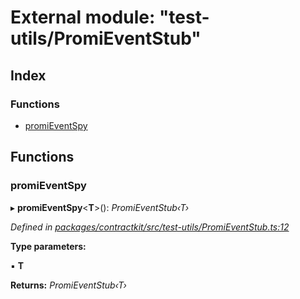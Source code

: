 # External module: "test-utils/PromiEventStub"

## Index

### Functions

* [promiEventSpy](_test_utils_promieventstub_.md#promieventspy)

## Functions

###  promiEventSpy

▸ **promiEventSpy**<**T**>(): *PromiEventStub‹T›*

*Defined in [packages/contractkit/src/test-utils/PromiEventStub.ts:12](https://github.com/celo-org/celo-monorepo/blob/master/packages/contractkit/src/test-utils/PromiEventStub.ts#L12)*

**Type parameters:**

▪ **T**

**Returns:** *PromiEventStub‹T›*
